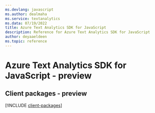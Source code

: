 ```yaml
---
ms.devlang: javascript
ms.author: dealmaha
ms.service: textanalytics
ms.data: 07/19/2022
title: Azure Text Analytics SDK for JavaScript
description: Reference for Azure Text Analytics SDK for JavaScript
author: deyaaeldeen
ms.topic: reference
---
```

# Azure Text Analytics SDK for JavaScript - preview

## Client packages - preview
[!INCLUDE [client-packages](text-analytics-client-index.md)]
